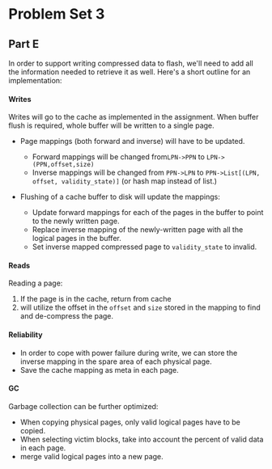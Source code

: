 
Problem Set 3
=============

Part E
------

In order to support writing compressed data to flash, we'll need to
add all the information needed to retrieve it as well. Here's a short
outline for an implementation:

#### Writes

Writes will go to the cache as implemented in the assignment. When buffer flush is required, whole buffer will be written to a single page.

* Page mappings (both forward and inverse) will have to be updated.

	* Forward mappings will be changed from`LPN->PPN` to `LPN->(PPN,offset,size)`
	* Inverse mappings will be changed from `PPN->LPN` to `PPN->List[(LPN, offset, validity_state)]` (or hash map instead of list.)

* Flushing of a cache buffer to disk will update the mappings:

	* Update forward mappings for each of the pages in the buffer to
	point to the newly written page.
	* Replace inverse mapping of the newly-written page with all the
	logical pages in the buffer.
	* Set inverse mapped compressed page to `validity_state` to invalid.
    

#### Reads
Reading a page:
  1. If the page is in the cache, return from cache
  2. will utilize the offset in the `offset` and `size` stored
  in the mapping to find and de-compress the page.


#### Reliability
   * In order to cope with power failure during write, we can store the
   inverse mapping in the spare area of each physical page.
   * Save the cache mapping as meta in each page.

#### GC
Garbage collection can be further optimized:
* When copying physical pages, only valid logical pages have to
    be copied.
 * When selecting victim blocks, take into account the percent of valid
    data in each page.
  * merge valid logical pages into a new page.
